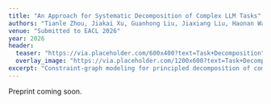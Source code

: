 ```yaml
---
title: "An Approach for Systematic Decomposition of Complex LLM Tasks"
authors: "Tianle Zhou, Jiakai Xu, Guanhong Liu, Jiaxiang Liu, Haonan Wang, Eugene Wu"
venue: "Submitted to EACL 2026"
year: 2026
header:
  teaser: "https://via.placeholder.com/600x400?text=Task+Decomposition"
  overlay_image: "https://via.placeholder.com/1200x600?text=Task+Decomposition"
excerpt: "Constraint-graph modeling for principled decomposition of complex LLM tasks."
---
```


Preprint coming soon.


